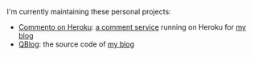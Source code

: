 I'm currently maintaining these personal projects:

* [Commento on Heroku](https://github.com/quanengineering/commento-on-heroku): [a comment service](https://comments.quan.co.com/) running on Heroku for [my blog](https://blog.quan.co.com/)
* [QBlog](https://github.com/quanengineering/qblog): the source code of [my blog](https://blog.quan.co.com/)
